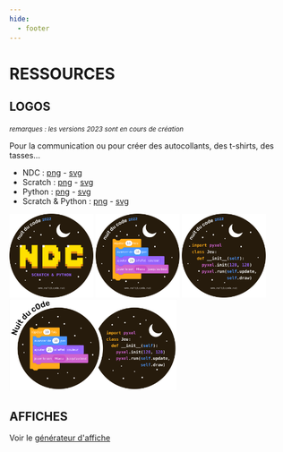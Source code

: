```yaml
---
hide:
  - footer
---
```


# RESSOURCES


## LOGOS

<small><i>remarques : les versions 2023 sont en cours de création</i></small>

Pour la communication ou pour créer des autocollants, des t-shirts, des tasses...

* NDC : [png](https://github.com/nuitducode/ORGANISATION-2023/raw/main/logos/nuitducode_logo_ndc.png) - [svg](https://github.com/nuitducode/ORGANISATION-2023/raw/main/logos/nuitducode_logo_ndc.svg)
* Scratch : [png](https://github.com/nuitducode/ORGANISATION-2023/raw/main/logos/nuitducode_logo_scratch.png) - [svg](https://github.com/nuitducode/ORGANISATION-2023/raw/main/logos/nuitducode_logo_scratch.svg)
* Python : [png](https://github.com/nuitducode/ORGANISATION-2023/raw/main/logos/nuitducode_logo_python.png) - [svg](https://github.com/nuitducode/ORGANISATION-2023/raw/main/logos/nuitducode_logo_python.svg)
* Scratch & Python : [png](https://github.com/nuitducode/ORGANISATION-2023/raw/main/logos/nuitducode_logo_scratch-python.png) - [svg](https://github.com/nuitducode/ORGANISATION-2023/raw/main/logos/nuitducode_logo_scratch-python.svg)

<img src="https://github.com/nuitducode/ORGANISATION-2023/raw/main/logos/nuitducode_logo_ndc.png" width="150" /> <img src="https://github.com/nuitducode/ORGANISATION-2023/raw/main/logos/nuitducode_logo_scratch.png" width="150" /> <img src="https://github.com/nuitducode/ORGANISATION-2023/raw/main/logos/nuitducode_logo_python.png" width="150" />
<br />
<img src="https://github.com/nuitducode/ORGANISATION-2023/raw/main/logos/nuitducode_logo_scratch-python.png" width="300" />


## AFFICHES

Voir le <a href="https://www.nuitducode.net/affiche-generateur" target="_blank">générateur d'affiche</a>
